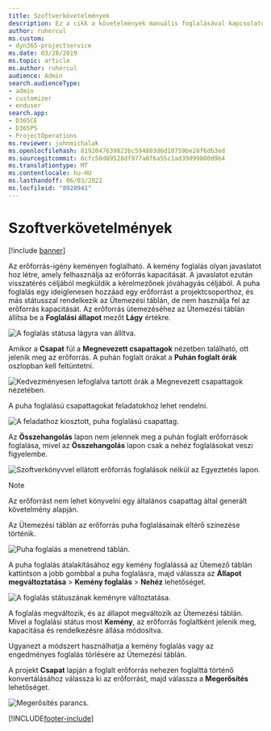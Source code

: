 ```yaml
---
title: Szoftverkövetelmények
description: Ez a cikk a követelmények manuális foglalásával kapcsolatos információkat tartalmaz.
author: ruhercul
ms.custom:
- dyn365-projectservice
ms.date: 03/28/2019
ms.topic: article
ms.author: ruhercul
audience: Admin
search.audienceType:
- admin
- customizer
- enduser
search.app:
- D365CE
- D365PS
- ProjectOperations
ms.reviewer: johnmichalak
ms.openlocfilehash: 8192047639823bc594803d6d10759be28f6db3ed
ms.sourcegitcommit: 6cfc50d89528df977a8f6a55c1ad39d99800d9b4
ms.translationtype: MT
ms.contentlocale: hu-HU
ms.lasthandoff: 06/03/2022
ms.locfileid: "8928941"
---
```

# <a name="soft-book-requirements"></a>Szoftverkövetelmények

[!include [banner](../includes/psa-now-project-operations.md)]

Az erőforrás-igény keményen foglalható. A kemény foglalás olyan javaslatot hoz létre, amely felhasználja az erőforrás kapacitását. A javaslatot ezután visszatérés céljából megküldik a kérelmezőnek jóváhagyás céljából. A puha foglalás egy ideiglenesen hozzáad egy erőforrást a projektcsoporthoz, és más státusszal rendelkezik az Ütemezési táblán, de nem használja fel az erőforrás kapacitását. Az erőforrás ütemezéséhez az Ütemezési táblán állítsa be a **Foglalási állapot** mezőt **Lágy** értékre.

![A foglalás státusa lágyra van állítva.](media/Resource-Management-image77.png)

Amikor a **Csapat** fül a **Megnevezett csapattagok** nézetben található, ott jelenik meg az erőforrás. A puhán foglalt órákat a **Puhán foglalt órák** oszlopban kell feltüntetni.

![Kedvezményesen lefoglalva tartott órák a Megnevezett csapattagok nézetében.](media/Resource-Management-image78.png)

A puha foglalású csapattagokat feladatokhoz lehet rendelni.

![A feladathoz kiosztott, puha foglalású csapattag.](media/Resource-Management-image79.png)

Az **Összehangolás** lapon nem jelennek meg a puhán foglalt erőforrások foglalása, mivel az **Összehangolás** lapon csak a nehéz foglalásokat veszi figyelembe.

![Szoftverkönyvvel ellátott erőforrás foglalások nélkül az Egyeztetés lapon.](media/Resource-Management-image80.png)

> [!NOTE]
> Az erőforrást nem lehet könyvelni egy általános csapattag által generált követelmény alapján.

Az Ütemezési táblán az erőforrás puha foglalásainak eltérő színezése történik.

![Puha foglalás a menetrend táblán.](media/Resource-Management-image81.png)

A puha foglalás átalakításához egy kemény foglalássá az Ütemező táblán kattintson a jobb gombbal a puha foglalásra, majd válassza az **Állapot megváltoztatása** \> **Kemény foglalás** \> **Nehéz** lehetőséget.

![A foglalás státuszának keményre változtatása.](media/Resource-Management-image82.png)

A foglalás megváltozik, és az állapot megváltozik az Ütemezési táblán. Mivel a foglalási státus most **Kemény**, az erőforrás foglaltként jelenik meg, kapacitása és rendelkezésre állása módosítva.

Ugyanezt a módszert használhatja a kemény foglalás vagy az engedményes foglalás törlésére az Ütemezési táblán.

A projekt **Csapat** lapján a foglalt erőforrás nehezen foglalttá történő konvertálásához válassza ki az erőforrást, majd válassza a **Megerősítés** lehetőséget.

![Megerősítés parancs.](media/Resource-Management-image83.png)


[!INCLUDE[footer-include](../includes/footer-banner.md)]
